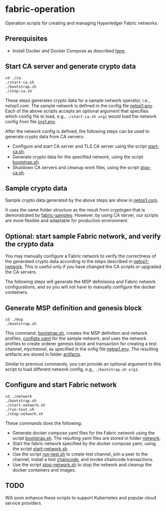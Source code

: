 # fabric-operation

Operation scripts for creating and managing Hyperledger Fabric networks.

## Prerequisites
* Install Docker and Docker Compose as described [here](https://docs.docker.com/compose/install/).

## Start CA server and generate crypto data
```
cd ./ca
./start-ca.sh
./bootstrap.sh
./stop-ca.sh
```
These steps generates crypto data for a sample network operator, i.e., _netop1.com_.  The sample network is defined in the config file [netop1.env](./config/netop1.env).  Each of the above scripts accepts an optional argument that specifies which config file to load, e.g., `./start-ca.sh org1` would load the network config from file [org1.env](./config/org1.env).

After the network config is defined, the following steps can be used to generate crypto data from CA servers:
* Configure and start CA server and TLS CA server using the script [start-ca.sh](./ca/start-ca.sh).
* Generate crypto data for the specified network, using the script [bootstrap.sh](./ca/bootstrap.sh).
* Shutdown CA servers and cleanup work files, using the script [stop-ca.sh](./ca/stop-ca.sh).

## Sample crypto data
Sample crypto data generated by the above steps are show in [netop1.com](./netop1.com).

It uses the same folder structure as the result from _cryptogen_ that is demonstrated by [fabric-samples](https://github.com/hyperledger/fabric-samples). However, by using CA server, our scripts are more flexible and adaptable for production environment.

## Optional: start sample Fabric network, and verify the crypto data
You may manually configure a Fabric network to verify the correctness of the generated crypto data according to the steps described in [netop1-network](./netop1-network). This is useful only if you have changed the CA scripts or upgraded the CA servers.

The following steps will generate the MSP definisions and Fabric network configurations, and so you will not have to manually configure the docker containers.

## Generate MSP definition and genesis block
```
cd ./msp
./bootstrap.sh
```
This command, [bootstrap.sh](./msp/bootstrap.sh), creates the MSP definition and network profiles, [configtx.yaml](./netop1.com/artifacts/configtx.yaml) for the sample network, and uses the network profiles to create orderer genesis block and transaction for creating a test channel, _mychannel_, as specified in the onfig file [netop1.env](./config/netop1.env).  The resulting artifacts are stored in folder [artifacts](./netop1.com/artifacts).

Similar to previous commands, you can provide an optional argument to this script to load different network config, e.g., `./bootstrap.sh org1`.

## Configure and start Fabric network
```
cd ./network
./bootstrap.sh
./start-network.sh
./run-test.sh
./stop-network.sh
```
These commands does the following:
* Generate docker compose yaml files for the Fabric network using the script [bootstrap.sh](./network/bootstrap.sh).  The resulting yaml files are stored in folder [network](./netop1.com/network).
* Start the fabric network specified by the docker compose yaml, using the script [start-network.sh](./network/start-network.sh).
* Use the script [run-test.sh](./network/run-test.sh) to create test channel, join a peer to the channel, install a test [chaincode](./chaincode/chaincode/chaincode_example02/go), and invoke chaincode transactions.
* Use the script [stop-network.sh](./network/stop-network.sh) to stop the network and cleanup the docker containers and images.

## TODO
Will soon enhance these scripts to support Kubernetes and popular cloud service providers.